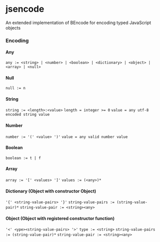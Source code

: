 # jsencode
An extended implementation of BEncode for encoding typed JavaScript objects

### Encoding

#### Any
`any := <string> | <number> | <boolean> | <dictionary> | <object> | <array> | <null>`

#### Null
`null := n`

#### String
`string := <length>:<value>`
`length = integer >= 0`
`value = any utf-8 encoded string value`

#### Number
`number := '(' <value> ')'`
`value = any valid number value`

#### Boolean
`boolean := t | f`

#### Array
`array := '[' <values> ']'`
`values := (<any>)*`

#### Dictionary (Object with constructor Object)
`'{' <string-value-pairs> '}'`
`string-value-pairs := (string-value-pair)*`
`string-value-pair := <string><any>`

#### Object (Object with registered constructor function)
`'<' <ype><string-value-pairs> '>'`
`type := <string>`
`string-value-pairs := (string-value-pair)*`
`string-value-pair := <string><any>`
